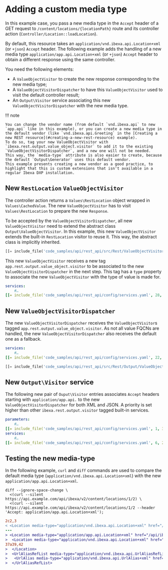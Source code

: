 # Adding a custom media type

In this example case, you pass a new media type in the `Accept` header of a GET request to `/content/locations/{locationPath}` route and its controller action (`Controller/Location::loadLocation`).

By default, this resource takes an `application/vnd.ibexa.api.Location+xml` (or `+json`) `Accept` header.
The following example adds the handling of a new media type `application/app.api.Location+xml` (or `+json`) `Accept` header to obtain a different response using the same controller.

You need the following elements:
* A `ValueObjectVisitor` to create the new response corresponding to the new media type;
* A `ValueObjectVisitorDispatcher` to have this `ValueObjectVisitor` used to visit the default controller result;
* An `Output\Visitor` service associating this new `ValueObjectVisitorDispatcher` with the new media type.

!!! note

    You can change the vendor name (from default `vnd.ibexa.api` to new `app.api` like in this example), or you can create a new media type in the default vendor (like `vnd.ibexa.api.Greeting` in the [Creating a new REST resource](#creating-a-new-rest-resource) example).
    To do so, tag your new ValueObjectVisitor with `ibexa.rest.output.value_object.visitor` to add it to the existing `ValueObjectVisitorDispatcher`, and a new one will not be needed.
    This way, the `media-type` attribute is also easier to create, because the default `Output\Generator` uses this default vendor.
    This example presents creating a new vendor as a good practice, to highlight that this is custom extensions that isn't available in a regular Ibexa DXP installation.

## New `RestLocation` `ValueObjectVisitor`

The controller action returns a `Values\RestLocation` object wrapped in `Values\CachedValue`.
The new `ValueObjectVisitor` has to visit `Values\RestLocation` to prepare the new `Response`.

To be accepted by the `ValueObjectVisitorDispatcher`, all new `ValueObjectVisitor` need to extend the abstract class `Output\ValueObjectVisitor`.
In this example, this new `ValueObjectVisitor` extends the built-in `RestLocation` visitor to reuse it.
This way, the abstract class is implicitly inherited.

``` php
[[= include_file('code_samples/api/rest_api/src/Rest/ValueObjectVisitor/RestLocation.php') =]]
```

This new `ValueObjectVisitor` receives a new tag `app.rest.output.value_object.visitor` to be associated to the new `ValueObjectVisitorDispatcher` in the next step.
This tag has a `type` property to associate the new `ValueObjectVisitor` with the type of value is made for.

``` yaml
services:
    #…
[[= include_file('code_samples/api/rest_api/config/services.yaml', 28, 35) =]]
```

## New `ValueObjectVisitorDispatcher`

The new `ValueObjectVisitorDispatcher` receives the `ValueObjectVisitor`s tagged `app.rest.output.value_object.visitor`.
As not all value FQCNs are handled, the new `ValueObjectVisitorDispatcher` also receives the default one as a fallback.

``` yaml
services:
    #…
[[= include_file('code_samples/api/rest_api/config/services.yaml', 22, 27) =]]
```

``` php
[[= include_file('code_samples/api/rest_api/src/Rest/Output/ValueObjectVisitorDispatcher.php') =]]
```

## New `Output\Visitor` service

The following new pair of `Ouput\Visitor` entries associates `Accept` headers starting with `application/app.api.` to the new `ValueObjectVisitorDispatcher` for both XML and JSON.
A priority is set higher than other `ibexa.rest.output.visitor` tagged built-in services.

``` yaml
parameters:
    #…
[[= include_file('code_samples/api/rest_api/config/services.yaml', 1, 3) =]]
services:
    #…
[[= include_file('code_samples/api/rest_api/config/services.yaml', 6, 21) =]]
```

## Testing the new media-type

In the following example, `curl` and `diff` commands are used to compare the default media type (`application/vnd.ibexa.api.Location+xml`) with the new `application/app.api.Location+xml`.

```shell
diff --ignore-space-change \
  <(curl --silent https://api.example.com/api/ibexa/v2/content/locations/1/2) \
  <(curl --silent https://api.example.com/api/ibexa/v2/content/locations/1/2 --header 'Accept: application/app.api.Location+xml');
```

``` diff
2c2,3
< <Location media-type="application/vnd.ibexa.api.Location+xml" href="/api/ibexa/v2/content/locations/1/2">
---
> <Location media-type="application/app.api.Location+xml" href="/api/ibexa/v2/content/locations/1/2">
>  <Location media-type="application/vnd.ibexa.api.Location+xml" href="/api/ibexa/v2/content/locations/1/2">
37a39,42
>  </Location>
>  <UrlAliasRefList media-type="application/vnd.ibexa.api.UrlAliasRefList+xml" href="/api/ibexa/v2/content/locations/1/2/urlaliases">
>   <UrlAlias media-type="application/vnd.ibexa.api.UrlAlias+xml" href="/api/ibexa/v2/content/urlaliases/0-d41d8cd98f00b204e9800998ecf8427e"/>
>  </UrlAliasRefList>
```

